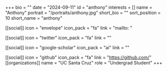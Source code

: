 +++
bio = "" 
date = "2024-09-11" 
id = "anthony" 
interests = [] 
name = "Anthony" 
portrait = "/portraits/anthony.jpg" 
short_bio = "" 
sort_position = 10
 short_name = "anthony" 

[[social]] 
    icon = "envelope" 
    icon_pack = "fa" 
    link = "mailto: "

 [[social]] 
    icon = "twitter" 
    icon_pack = "fa" 
    link = "" 

[[social]] 
    icon = "google-scholar" 
    icon_pack = "ai" 
    link = "" 

[[social]] 
    icon = "github" 
    icon_pack = "fa" 
    link = "https://github.com/" 
[[organizations]] 
     name = "UC Santa Cruz" 
      role = "Undergrad Student" 
+++